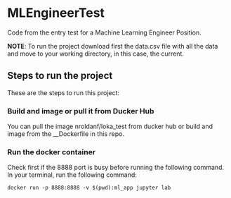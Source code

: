 # MLEngineerTest

Code from the entry test for a Machine Learning Engineer Position.

__NOTE__: To run the project download first the data.csv file with all the data and move to your working directory, in this case, the current.

## Steps to run the project

These are the steps to run this project:

### Build and image or pull it from Ducker Hub

You can pull the image nroldanf/loka_test from ducker hub or build and image from the __Dockerfile in this repo.

### Run the docker container

Check first if the 8888 port is busy before running the following command. In your terminal, run the following command:

```shell
docker run -p 8888:8888 -v $(pwd):ml_app jupyter lab
```
